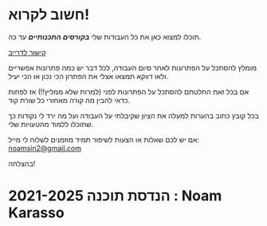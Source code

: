 # חשוב לקרוא!

תוכלו למצוא כאן את כל העבודות שלי _**בקורסים התכנותיים**_ עד כה.

[קישור לדרייב](https://drive.google.com/drive/folders/1UD0XTzB_dcHG0bdlO18rulX7t7-6Q5n9?usp=share_link)

מומלץ להסתכל על הפתרונות לאחר סיום העבודה, לכל דבר יש כמה פתרונות אפשריים ולאו דווקא תמצאו אצלי את הפתרון הכי נכון או הכי יעיל.

אם בכל זאת החלטתם להסתכל על הפתרונות לפני (למרות שלא ממליץ!!) אז לפחות כדאי להבין מה קורה מאחורי כל שורת קוד.

בכל קובץ כתוב בהערות למעלה את הציון שקיבלתי על העבודה ועל מה ירד לי נקודות כך שתוכלו ללמוד מהטעויות שלי.

אם יש לכם שאלות או הצעות לשיפור תמיד מוזמנים לשלוח לי מייל: noamsin2@gmail.com

בהצלחה!

# הנדסת תוכנה 2021-2025 : Noam Karasso
